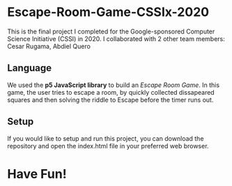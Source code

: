 # Escape-Room-Game-CSSIx-2020

This is the final project I completed for the Google-sponsored Computer Science Initiative (CSSI) in 2020.
I collaborated with 2 other team members: Cesar Rugama, Abdiel Quero

## Language
We used the  **p5 JavaScript library** to build an *Escape Room Game*. In this game, the user tries to escape a room, by quickly collected dissapeared squares and then solving the riddle to Escape before the timer runs out.

## Setup
If you would like to setup and run this project, you can download the repository and open the index.html file in your preferred web browser.

# Have Fun!
